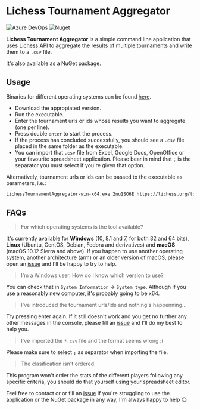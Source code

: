 # Lichess Tournament Aggregator

[![Azure DevOps][azuredevopslogo]][azuredevopslink]
[![Nuget][nugetlogo]][nugetlink]

[azuredevopslogo]: https://dev.azure.com/eduherminio/LichessTournamentAggregator/_apis/build/status/eduherminio.LichessTournamentAggregator?branchName=master
[azuredevopslink]: https://dev.azure.com/eduherminio/LichessTournamentAggregator/_build/latest?definitionId=1&branchName=master
[nugetlogo]: https://img.shields.io/nuget/v/LichessTournamentAggregator.svg?style=flat-square&label=nuget
[nugetlink]: https://www.nuget.org/packages/LichessTournamentAggregator

**Lichess Tournament Aggregator** is a simple command line application that uses [Lichess API](https://github.com/lichess-org/api) to aggregate the results of multiple tournaments and write them to a `.csv` file.

It's also available as a NuGet package.

## Usage

Binaries for different operating systems can be found [here](https://github.com/eduherminio/LichessTournamentAggregator/releases).

- Download the appropiated version.
- Run the executable.
- Enter the tournament urls or ids whose results you want to aggregate (one per line).
- Press double `enter` to start the process.
- If the process has concluded successfully, you should see a `.csv` file placed in the same folder as the executable.
- You can import that `.csv` file from Excel, Google Docs, OpenOffice or your favourite spreadsheet application. Please bear in mind that `;` is the separator you must select if you're given that option.

Alternatively, tournament urls or ids can be passed to the executable as parameters, i.e.:

```bash
LichessTournamentAggregator-win-x64.exe 2nu1SO6E https://lichess.org/tournament/8ThpFhld 4R6nkdnI
```

## FAQs

> For which operating systems is the tool available?

It's currently available for **Windows** (10, 8.1 and 7, for both 32 and 64 bits), **Linux** (Ubuntu, CentOS, Debian, Fedora and derivatives) and **macOS** (macOS 10.12 Sierra and above). If you happen to use another operating system, another architecture (arm) or an older version of macOS, please open an [issue](https://github.com/eduherminio/LichessTournamentAggregator/issues) and I'll be happy to try to help.

> I'm a Windows user. How do I know which version to use?

You can check that in `System Information` -> `System type`. Although if you use a reasonably new computer, it's probably going to be x64.

> I've introduced the tournament urls/ids and nothing's happenning...

Try pressing enter again. If it still doesn't work and you get no further any other messages in the console, please fill an [issue](https://github.com/eduherminio/LichessTournamentAggregator/issues) and I'll do my best to help you.

> I've imported the `*.csv` file and the format seems wrong :(

Please make sure to select `;` as separator when importing the file.

> The clasification isn't ordered.

This program won't order the stats of the different players following any specific criteria, you should do that yourself using your spreadsheet editor.

Feel free to contact or or fill an [issue](https://github.com/eduherminio/LichessTournamentAggregator/issues) if you're struggling to use the application or the NuGet package in any way, I'm always happy to help 😉

